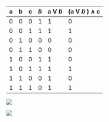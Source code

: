 |  a  | b   |  c  | $\bar{b}$ | a V $\bar{b}$ | (a V $\bar{b}$ ) $\wedge$ c |
|:---:| --- |:---:|:---------:| ------------- | --------------------------- |
|  0  | 0   |  0  |     1     | 1             | 0                           |
|  0  | 0   |  1  |     1     | 1             | 1                           |
|  0  | 1   |  0  |     0     | 0             | 0                           |
|  0  | 1   |  1  |     0     | 0             | 0                           |
|  1  | 0   |  0  |     1     | 1             | 0                           |
|  1  | 0   |  1  |     1     | 1             | 1                           |
|  1  | 1   |  0  |     0     | 1             | 0                           |
|  1  | 1   |  1  |     0     | 1             | 1                           | 

![](MATH/2023-09-28_ALGÈBRE-BOOLEENE/Pasted%20image%2020231005171309.png)

![](MATH/2023-09-28_ALGÈBRE-BOOLEENE/Pasted%20image%2020231005171325.png)